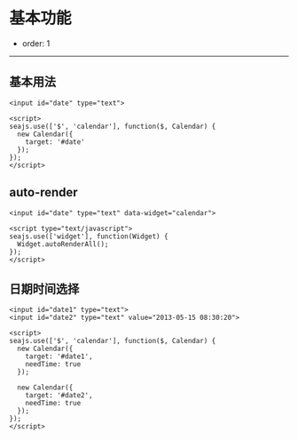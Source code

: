 # 基本功能

- order: 1

---

## 基本用法

````iframe:250
<input id="date" type="text">

<script>
seajs.use(['$', 'calendar'], function($, Calendar) {
  new Calendar({
    target: '#date'
  });
});
</script>
````

## auto-render

````iframe:250
<input id="date" type="text" data-widget="calendar">

<script type="text/javascript">
seajs.use(['widget'], function(Widget) {
  Widget.autoRenderAll();
});
</script>
````

## 日期时间选择

````iframe:250
<input id="date1" type="text">
<input id="date2" type="text" value="2013-05-15 08:30:20">

<script>
seajs.use(['$', 'calendar'], function($, Calendar) {
  new Calendar({
    target: '#date1',
    needTime: true
  });

  new Calendar({
    target: '#date2',
    needTime: true
  });
});
</script>
````
